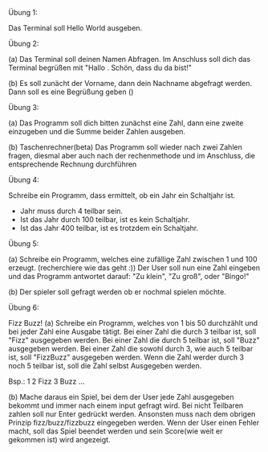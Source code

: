 
Übung 1:

Das Terminal soll Hello World ausgeben.

Übung 2:

(a)
Das Terminal soll deinen Namen Abfragen. 
Im Anschluss soll dich das Terminal begrüßen mit "Hallo <name>. Schön, dass du da bist!"

(b)
Es soll zunächt der Vorname, dann dein Nachname abgefragt werden.
Dann soll es eine Begrüßung geben ()

Übung 3:

(a)
Das Programm soll dich bitten zunächst eine Zahl, dann eine zweite einzugeben und die Summe beider Zahlen ausgeben.

(b)
Taschenrechner(beta)
Das Programm soll wieder nach zwei Zahlen fragen, diesmal aber auch nach der rechenmethode und im Anschluss, die entsprechende Rechnung durchführen

Übung 4:

Schreibe ein Programm, dass ermittelt, ob ein Jahr ein Schaltjahr ist.
- Jahr muss durch 4 teilbar sein. 
- Ist das Jahr durch 100 teilbar, ist es kein Schaltjahr. 
- Ist das Jahr 400 teilbar, ist es trotzdem ein Schaltjahr.

Übung 5:

(a)
Schreibe ein Programm, welches eine zufällige Zahl zwischen 1 und 100 erzeugt. (recherchiere wie das geht :))
Der User soll nun eine Zahl eingeben und das Programm antwortet darauf: "Zu klein", "Zu groß", oder "Bingo!"

(b)
Der spieler soll gefragt werden ob er nochmal spielen möchte.

Übung 6:

Fizz Buzz!
(a)
Schreibe ein Programm, welches von 1 bis 50 durchzählt und bei jeder Zahl eine Ausgabe tätigt.
Bei einer Zahl die durch 3 teilbar ist, soll "Fizz" ausgegeben werden.
Bei einer Zahl die durch 5 teilbar ist, soll "Buzz" ausgegeben werden.
Bei einer Zahl die sowohl durch 3, wie auch 5 teilbar ist, soll "FizzBuzz" ausgegeben werden.
Wenn die Zahl werder durch 3 noch 5 teilbar ist, soll die Zahl selbst Ausgegeben werden.

Bsp.:
1
2
Fizz
3
Buzz
...

(b)
Mache daraus ein Spiel, bei dem der User jede Zahl ausgegeben bekommt und immer nach einem input gefragt wird. Bei nicht Teilbaren zahlen soll nur Enter gedrückt werden. Ansonsten muss nach dem obrigen Prinzip fizz/buzz/fizzbuzz eingegeben werden. Wenn der User einen Fehler macht, soll das Spiel beendet werden und sein Score(wie weit er gekommen ist) wird angezeigt.